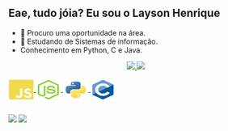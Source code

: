 ## Eae, tudo jóia? Eu sou o Layson Henrique

- 🔭 Procuro uma oportunidade na área.
- 🌱 Estudando de Sistemas de informação.
- Conhecimento em Python, C e Java.

<div align="center">
  <a href="https://github.com/LaysonHenrique">
  <img height="180em" src="https://github-readme-stats.vercel.app/api?username=LaysonHenrique&show_icons=true&theme=dark&include_all_commits=true&count_private=true"/>
  <img height="180em" src="https://github-readme-stats.vercel.app/api/top-langs/?username=LaysonHenrique&layout=compact&langs_count=7&theme=dark&count_private=true"/>
</div>

<div style="display: inline_block"><br>
  <img align="center" alt="Layson-Js" height="40" width="50" src="https://raw.githubusercontent.com/devicons/devicon/master/icons/javascript/javascript-plain.svg">
  <img align="center" alt="Layson-Ts" height="40" width="50" src="https://raw.githubusercontent.com/devicons/devicon/master/icons/nodejs/nodejs-plain.svg">
  <img align="center" alt="Layson-Python" height="40" width="50" src="https://raw.githubusercontent.com/devicons/devicon/master/icons/python/python-original.svg">
  <img align="center" alt="Layson-c" height="40" width="50" src="https://raw.githubusercontent.com/devicons/devicon/master/icons/c/c-original.svg">
</div>
  
  ##
  
<div> 
  <a href="https://instagram.com/henrique_layson" target="_blank"><img src="https://img.shields.io/badge/-Instagram-%23E4405F?style=for-the-badge&logo=instagram&logoColor=white" target="_blank"></a>
  <a href="https://www.linkedin.com/in/layson-henrique-d-00847314b" target="_blank"><img src="https://img.shields.io/badge/-LinkedIn-%230077B5?style=for-the-badge&logo=linkedin&logoColor=white" target="_blank"></a> 
</div>

